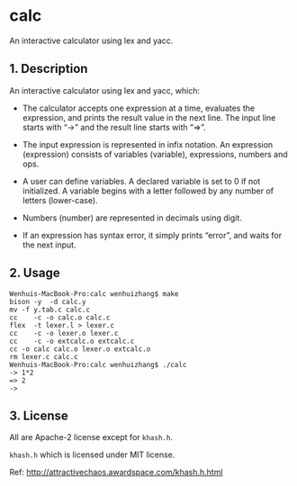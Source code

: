 calc
====
An interactive calculator using lex and yacc.



## 1. Description

An interactive calculator using lex and yacc, which:

  - The calculator accepts one expression at a time, evaluates the expression, and prints the result value in the next line. The input line starts with “->” and the result line starts with “=>”.

  - The input expression is represented in infix notation. An expression (expression) consists of variables (variable), expressions, numbers and ops.

  - A user can define variables. A declared variable is set to 0 if not initialized. A variable begins with a letter followed by any number of letters (lower-case).

  - Numbers (number) are represented in decimals using digit.

  - If an expression has syntax error, it simply prints “error”, and waits for the next input.


## 2. Usage

```
Wenhuis-MacBook-Pro:calc wenhuizhang$ make
bison -y  -d calc.y 
mv -f y.tab.c calc.c
cc    -c -o calc.o calc.c
flex  -t lexer.l > lexer.c
cc    -c -o lexer.o lexer.c
cc    -c -o extcalc.o extcalc.c
cc -o calc calc.o lexer.o extcalc.o
rm lexer.c calc.c
Wenhuis-MacBook-Pro:calc wenhuizhang$ ./calc 
-> 1*2
=> 2
-> 
```


## 3. License

All are Apache-2 license except for `khash.h`.

`khash.h` which is licensed under MIT license. 

Ref: http://attractivechaos.awardspace.com/khash.h.html

